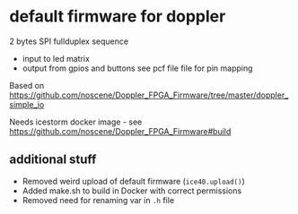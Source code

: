 # default firmware for doppler
 2 bytes SPI fullduplex sequence
- input to led matrix
- output from gpios and buttons see pcf file file for pin mapping

Based on https://github.com/noscene/Doppler_FPGA_Firmware/tree/master/doppler_simple_io

Needs icestorm docker image - see https://github.com/noscene/Doppler_FPGA_Firmware#build

## additional stuff
- Removed weird upload of default firmware (`ice40.upload()`)
- Added make.sh to build in Docker with correct permissions
- Removed need for renaming var in `.h` file
